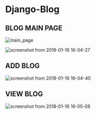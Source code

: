 # Django-Blog

## BLOG MAIN PAGE
![main_page](https://user-images.githubusercontent.com/21356408/34984634-9d3dc8b4-fad7-11e7-93f9-e8c0811875df.png)

![screenshot from 2018-01-16 16-04-27](https://user-images.githubusercontent.com/21356408/34984765-00cc28e4-fad8-11e7-92da-db3834a41874.png)

## ADD BLOG
![screenshot from 2018-01-16 16-04-40](https://user-images.githubusercontent.com/21356408/34984772-06c9a596-fad8-11e7-89a1-9ef66c1cadeb.png)

## VIEW BLOG
![screenshot from 2018-01-16 16-05-08](https://user-images.githubusercontent.com/21356408/34984776-087cb25c-fad8-11e7-828c-fa93d465c8b5.png)
